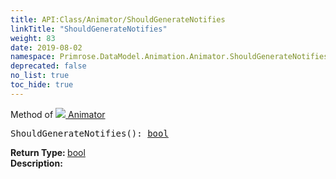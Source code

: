 ```yaml
---
title: API:Class/Animator/ShouldGenerateNotifies
linkTitle: "ShouldGenerateNotifies"
weight: 83
date: 2019-08-02
namespace: Primrose.DataModel.Animation.Animator.ShouldGenerateNotifies
deprecated: false
no_list: true
toc_hide: true
---
```

Method of <a href="/docs/api-reference/Class/Animator"><img src="/icons/silk/film.png"/>&nbsp;Animator</a>
<pre class="method-declaration">
ShouldGenerateNotifies(): <a class="type" href="/docs/api-reference/System/Primitives#boolean">bool</a></pre>
<b>Return Type: </b>
<a class="type" href="/docs/api-reference/System/Primitives#boolean">bool</a>
<br/>
<b>Description: </b>